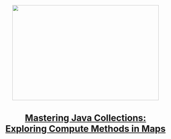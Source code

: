
<p align="center">
  <img width="460" height="300" src="https://miro.medium.com/v2/resize:fit:1400/format:webp/1*vIho6KrmpByxLLf2tRvHNg.png">
</p>

<h1 align="center"><a href="https://medium.com/javarevisited/mastering-java-collections-exploring-compute-methods-in-maps-0c48f983cf30">Mastering Java Collections: Exploring Compute Methods in Maps
</a></h1>
